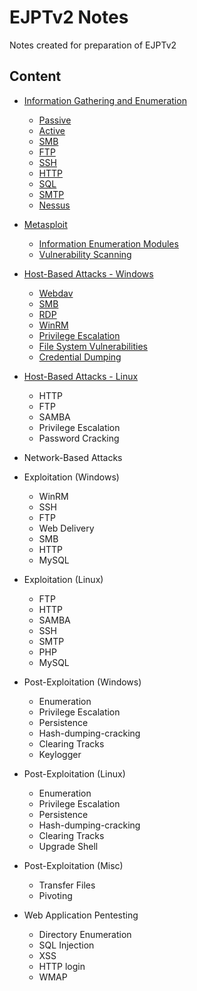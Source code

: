 # EJPTv2 Notes

Notes created for preparation of EJPTv2

## Content

- [Information Gathering and Enumeration](./Information%20Gathering%20and%20Enumeration/)
	- [Passive](./Information%20Gathering%20and%20Enumeration/passive.md)
	- [Active](./Information%20Gathering%20and%20Enumeration/active.md)
	- [SMB](./Information%20Gathering%20and%20Enumeration/SMB.md)
	- [FTP](./Information%20Gathering%20and%20Enumeration/FTP.md)
	- [SSH](./Information%20Gathering%20and%20Enumeration/SSH.md)
	- [HTTP](./Information%20Gathering%20and%20Enumeration/HTTP.md)
	- [SQL](./Information%20Gathering%20and%20Enumeration/SQL.md)
	- [SMTP](./Information%20Gathering%20and%20Enumeration/SMTP.md)
	- [Nessus](./Information%20Gathering%20and%20Enumeration/nessus.md)

- [Metasploit](./Metasploit)
	- [Information Enumeration Modules](./Metasploit/infoenum.md)
	- [Vulnerability Scanning](./Metasploit/vulnscanning.md)

- [Host-Based Attacks - Windows](./Host%20Based%20Attacks/)
	- [Webdav](./Host%20Based%20Attacks/webdav-win.md)
	- [SMB](./Host%20Based%20Attacks/SMB-win.md)
	- [RDP](./Host%20Based%20Attacks/RDP-win.md)
	- [WinRM](./Host%20Based%20Attacks/winrm-win.md)
	- [Privilege Escalation](./Host%20Based%20Attacks/privesc-win.md)
	- [File System Vulnerabilities](./Host%20Based%20Attacks/filesysvulns-win.md)
	- [Credential Dumping](./Host%20Based%20Attacks/credsdump-win.md)

- [Host-Based Attacks - Linux](./Host%20Based%20Attacks/)
	- HTTP
	- FTP
	- SAMBA
	- Privilege Escalation
	- Password Cracking

- Network-Based Attacks

- Exploitation (Windows)
	- WinRM
	- SSH
	- FTP
	- Web Delivery
	- SMB
	- HTTP
	- MySQL

- Exploitation (Linux)
	- FTP
	- HTTP
	- SAMBA
	- SSH
	- SMTP
	- PHP
	- MySQL

- Post-Exploitation (Windows)
	- Enumeration
	- Privilege Escalation
	- Persistence
	- Hash-dumping-cracking
	- Clearing Tracks
	- Keylogger

- Post-Exploitation (Linux)
	- Enumeration
	- Privilege Escalation
	- Persistence
	- Hash-dumping-cracking
	- Clearing Tracks
	- Upgrade Shell

- Post-Exploitation (Misc)
	- Transfer Files
	- Pivoting

- Web Application Pentesting
	- Directory Enumeration
	- SQL Injection
	- XSS
	- HTTP login
	- WMAP
